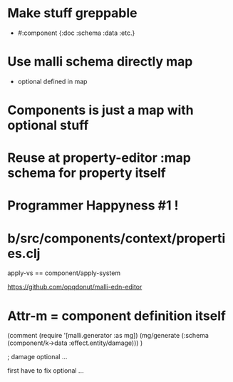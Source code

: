 
# Make stuff greppable
 * #:component {:doc :schema :data :etc.}

# Use malli schema directly map
 * optional defined in map

# Components is just a map with optional stuff

# Reuse at property-editor :map schema for property itself

# Programmer Happyness #1 !

# b/src/components/context/properties.clj
apply-vs == component/apply-system

https://github.com/opqdonut/malli-edn-editor

# Attr-m = component definition itself

(comment
 (require '[malli.generator :as mg])
 (mg/generate (:schema (component/k->data :effect.entity/damage)))
 )

; damage optional ...

first have to fix optional ...
